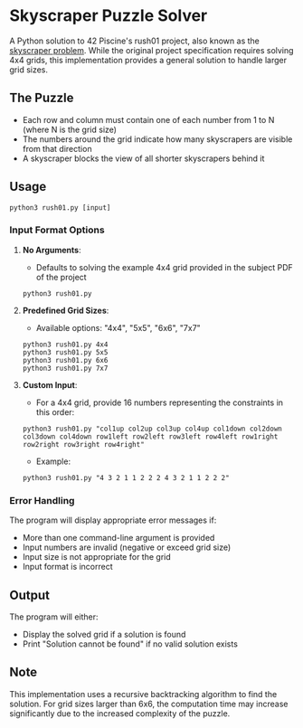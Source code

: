 # Skyscraper Puzzle Solver

A Python solution to 42 Piscine's rush01 project, also known as the [skyscraper problem](https://www.brainbashers.com/skyscrapers.asp). While the original project specification requires solving 4x4 grids, this implementation provides a general solution to handle larger grid sizes.

## The Puzzle

- Each row and column must contain one of each number from 1 to N (where N is the grid size)
- The numbers around the grid indicate how many skyscrapers are visible from that direction
- A skyscraper blocks the view of all shorter skyscrapers behind it

## Usage

```
python3 rush01.py [input]
```

### Input Format Options

1. **No Arguments**: 
   - Defaults to solving the example 4x4 grid provided in the subject PDF of the project
   ```
   python3 rush01.py
   ```

2. **Predefined Grid Sizes**:
   - Available options: "4x4", "5x5", "6x6", "7x7"
   ```
   python3 rush01.py 4x4
   python3 rush01.py 5x5
   python3 rush01.py 6x6
   python3 rush01.py 7x7
   ```

3. **Custom Input**:
   - For a 4x4 grid, provide 16 numbers representing the constraints in this order:
   ```
   python3 rush01.py "col1up col2up col3up col4up col1down col2down col3down col4down row1left row2left row3left row4left row1right row2right row3right row4right"
   ```
   - Example:
   ```
   python3 rush01.py "4 3 2 1 1 2 2 2 4 3 2 1 1 2 2 2"
   ```

### Error Handling

The program will display appropriate error messages if:
- More than one command-line argument is provided
- Input numbers are invalid (negative or exceed grid size)
- Input size is not appropriate for the grid
- Input format is incorrect

## Output

The program will either:
- Display the solved grid if a solution is found
- Print "Solution cannot be found" if no valid solution exists

## Note

This implementation uses a recursive backtracking algorithm to find the solution. For grid sizes larger than 6x6, the computation time may increase significantly due to the increased complexity of the puzzle.